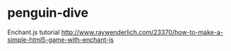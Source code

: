 # penguin-dive
Enchant.js tutorial http://www.raywenderlich.com/23370/how-to-make-a-simple-html5-game-with-enchant-js
